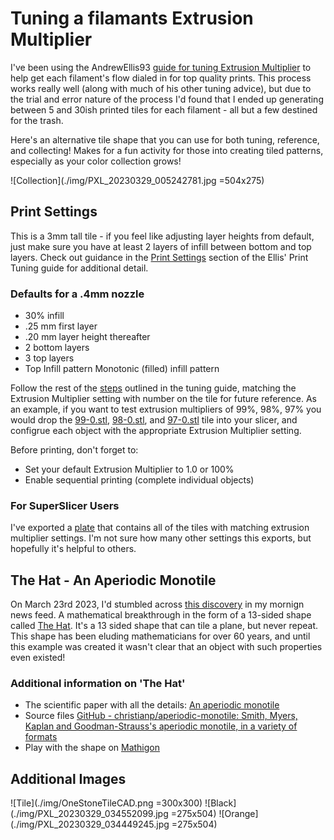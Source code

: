# Tuning a filamants Extrusion Multiplier
I've been using the AndrewEllis93 [guide for tuning Extrusion Multiplier](https://ellis3dp.com/Print-Tuning-Guide/articles/extrusion_multiplier.html) to help get each filament's flow dialed in for top quality prints. This process works really well (along with much of his other tuning advice), but due to the trial and error nature of the process I'd found that I ended up generating between 5 and 30ish printed tiles for each filament - all but a few destined for the trash.  

Here's an alternative tile shape that you can use for both tuning, reference, and collecting! Makes for a fun activity for those into creating tiled patterns, especially as your color collection grows!

![Collection](./img/PXL_20230329_005242781.jpg =504x275)

## Print Settings
This is a 3mm tall tile - if you feel like adjusting layer heights from default, just make sure you have at least 2 layers of infill between bottom and top layers. Check out guidance in the [Print Settings](https://ellis3dp.com/Print-Tuning-Guide/articles/extrusion_multiplier.html#print-settings) section of the Ellis' Print Tuning guide for additional detail.

### Defaults for a .4mm nozzle
* 30% infill
* .25 mm first layer
* .20 mm layer height thereafter
* 2 bottom layers
* 3 top layers
* Top Infill pattern Monotonic (filled) infill pattern

Follow the rest of the [steps](https://ellis3dp.com/Print-Tuning-Guide/articles/extrusion_multiplier.html#steps) outlined in the tuning guide, matching the Extrusion Multiplier setting with number on the tile for future reference. As an example, if you want to test extrusion multipliers of 99%, 98%, 97% you would drop the [99-0.stl](./STLs/99-0.stl), [98-0.stl](./STLs/98-0.stl), and [97-0.stl](./STLs/97-0.stl) tile into your slicer, and configrue each object with the appropriate Extrusion Multiplier setting.

Before printing, don't forget to:
* Set your default Extrusion Multiplier to 1.0 or 100% 
* Enable sequential printing (complete individual objects)

### For SuperSlicer Users
I've exported a [plate](./STLs/OneStone-Full-Plate.3mf) that contains all of the tiles with matching extrusion multiplier settings. I'm not sure how many other settings this exports, but hopefully it's helpful to others.

## The Hat - An Aperiodic Monotile
On March 23rd 2023, I'd stumbled across [this discovery](https://www.nytimes.com/2023/03/28/science/mathematics-tiling-einstein.html) in my mornign news feed. A mathematical breakthrough in the form of a 13-sided shape called [The Hat](https://cs.uwaterloo.ca/~csk/hat/). It's a 13 sided shape that can tile a plane, but never repeat. This shape has been eluding mathematicians for over 60 years, and until this example was created it wasn't clear that an object with such properties even existed!  

### Additional information on 'The Hat'
* The scientific paper with all the details: [An aperiodic monotile](https://cs.uwaterloo.ca/~csk/hat/)
* Source files [GitHub - christianp/aperiodic-monotile: Smith, Myers, Kaplan and Goodman-Strauss's aperiodic monotile, in a variety of formats](https://github.com/christianp/aperiodic-monotile)
* Play with the shape on [Mathigon](https://mathigon.org/polypad/YBnO3csAjpKWCg)

## Additional Images
![Tile](./img/OneStoneTileCAD.png =300x300)
![Black](./img/PXL_20230329_034552099.jpg =275x504)
![Orange](./img/PXL_20230329_034449245.jpg =275x504)
